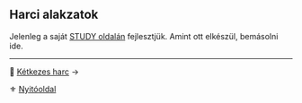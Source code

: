 ## Harci alakzatok

Jelenleg a saját [STUDY oldalán](https://github.com/kaktusztea/km100/wiki/STUDY.harci.alakzatok) fejlesztjük. Amint ott elkészül, bemásolni ide.

---

🔗 [Kétkezes harc](065_04_ketkezes_harc_szabalyai.md) →

⚜️ [Nyitóoldal](start.md#6-harcrendszer-%EF%B8%8F)
